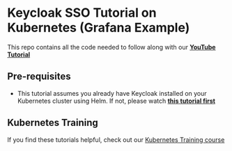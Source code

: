 # Keycloak SSO Tutorial on Kubernetes (Grafana Example)

This repo contains all the code needed to follow along with our **[YouTube Tutorial](https://link-here)**

## Pre-requisites
- This tutorial assumes you already have Keycloak installed on your Kubernetes cluster using Helm. If not, please watch **[this tutorial first](https://youtu.be/YNBCi5tKxUA)**

## Kubernetes Training

If you find these tutorials helpful, check out our [Kubernetes Training course](https://kubernetestraining.io/)